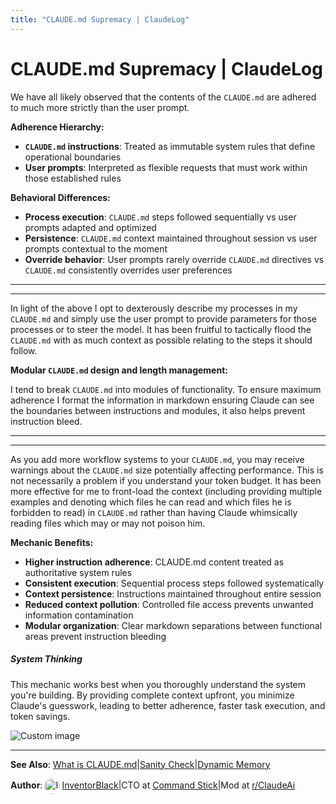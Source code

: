 ```yaml
---
title: "CLAUDE.md Supremacy | ClaudeLog"
---
```


# CLAUDE.md Supremacy | ClaudeLog

We have all likely observed that the contents of the `CLAUDE.md` are adhered to much more strictly than the user prompt.

**Adherence Hierarchy:**

-   **`CLAUDE.md` instructions**: Treated as immutable system rules that define operational boundaries
-   **User prompts**: Interpreted as flexible requests that must work within those established rules

**Behavioral Differences:**

-   **Process execution**: `CLAUDE.md` steps followed sequentially vs user prompts adapted and optimized
-   **Persistence**: `CLAUDE.md` context maintained throughout session vs user prompts contextual to the moment
-   **Override behavior**: User prompts rarely override `CLAUDE.md` directives vs `CLAUDE.md` consistently overrides user preferences

* * *

* * *

In light of the above I opt to dexterously describe my processes in my `CLAUDE.md` and simply use the user prompt to provide parameters for those processes or to steer the model. It has been fruitful to tactically flood the `CLAUDE.md` with as much context as possible relating to the steps it should follow.

**Modular `CLAUDE.md` design and length management:**

I tend to break `CLAUDE.md` into modules of functionality. To ensure maximum adherence I format the information in markdown ensuring Claude can see the boundaries between instructions and modules, it also helps prevent instruction bleed.

* * *

* * *

As you add more workflow systems to your `CLAUDE.md`, you may receive warnings about the `CLAUDE.md` size potentially affecting performance. This is not necessarily a problem if you understand your token budget. It has been more effective for me to front-load the context (including providing multiple examples and denoting which files he can read and which files he is forbidden to read) in `CLAUDE.md` rather than having Claude whimsically reading files which may or may not poison him.

**Mechanic Benefits:**

-   **Higher instruction adherence**: CLAUDE.md content treated as authoritative system rules
-   **Consistent execution**: Sequential process steps followed systematically
-   **Context persistence**: Instructions maintained throughout entire session
-   **Reduced context pollution**: Controlled file access prevents unwanted information contamination
-   **Modular organization**: Clear markdown separations between functional areas prevent instruction bleeding

##### System Thinking

This mechanic works best when you thoroughly understand the system you're building. By providing complete context upfront, you minimize Claude's guesswork, leading to better adherence, faster task execution, and token savings.

<img src="/img/discovery/036_cl_orange.png" alt="Custom image" style="max-width: 165px; height: auto;" />

* * *

**See Also**: [What is CLAUDE.md](/faqs/what-is-claude-md/)|[Sanity Check](/mechanics/sanity-check/)|[Dynamic Memory](/mechanics/dynamic-memory/)

**Author**:[<img src="/img/claudes-greatest-soldier.png" alt="InventorBlack profile" style="width: 25px; height: 25px; display: inline-block; vertical-align: middle; margin: 0 3px; border-radius: 50%;" />InventorBlack](https://www.linkedin.com/in/wilfredkasekende/)|CTO at [Command Stick](https://commandstick.com)|Mod at [r/ClaudeAi](https://reddit.com/r/ClaudeAI)